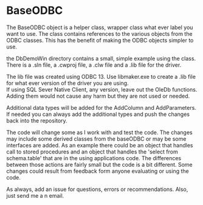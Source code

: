 # BaseODBC

The BaseODBC object is a helper class, wrapper class what ever label you want to use.  The class contains references to the various objects from the ODBC classes.  This has the benefit of making the ODBC objects simpler to use.  

the DbDemoWin directory contains a small, simple example using the class.  There is a .sln file, a .cwproj file, a .clw file and a .lib file for the driver. 

The lib file was created using ODBC 13.  Use libmaker.exe to create a .lib file for what ever version of the driver you are using.  
If using SQL Sever Native Client, any version, leave out the OleDb functions.  Adding them would not cause any harm but they are not used or needed.

Additional data types will be added for the AddColumn and AddParameters.  If needed you can always add the additional types and push the changes back into the repository.

The code will change some as I work with and test the code.  The changes may include some derived classes from the baseODBC or may be some interfaces are added.  As an example there could be an object that handles call to stored procedures and an object that handles the 'select <attributes> from schema.table'  that are in the using applications code.  The differences between those actions are fairly small but the code is a bit different.  Some changes could result from feedback form anyone evaluating or using the code.  

As always, add an issue for questions, errors or recommendations.  Also, just send me a n email.

